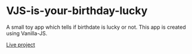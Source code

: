 # VJS-is-your-birthday-lucky

A small toy app which tells if birthdate is lucky or not. This app is created using Vanilla-JS.

[Live project](https://0k0wu.csb.app/)
